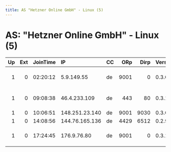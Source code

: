 ```yaml
---
title: AS "Hetzner Online GmbH" - Linux (5)
---
```


# AS: "Hetzner Online GmbH" - Linux (5)

|   Up |   Ext | JoinTime   | IP             | CC   |   ORp |   Dirp | Version   | Contact                      | Nickname            |   eFamMembers |
|-----:|------:|:-----------|:---------------|:-----|------:|-------:|:----------|:-----------------------------|:--------------------|--------------:|
|    1 |     0 | 02:20:12   | 5.9.149.55     | de   |  9001 |      0 | 0.3.0.8   | $ CONTACT GPG FINGERPRINT    | hacktheplanet       |             1 |
|    1 |     0 | 09:08:38   | 46.4.233.109   | de   |   443 |     80 | 0.3.1.7   | Random Mike &lt;nobody AT ex | Mikedideditheconfig |             1 |
|    1 |     0 | 10:06:51   | 148.251.23.140 | de   |  9001 |   9030 | 0.3.0.10  | None                         | sula                |             1 |
|    1 |     0 | 14:08:56   | 144.76.165.136 | de   |  4429 |   6512 | 0.2.9.12  | None                         | Unnamed             |             1 |
|    1 |     0 | 17:24:45   | 176.9.76.80    | de   |  9001 |      0 | 0.3.1.7   | bitmessage &lt;BM-NBAc6vWSas | titanelysiumis      |             2 |

